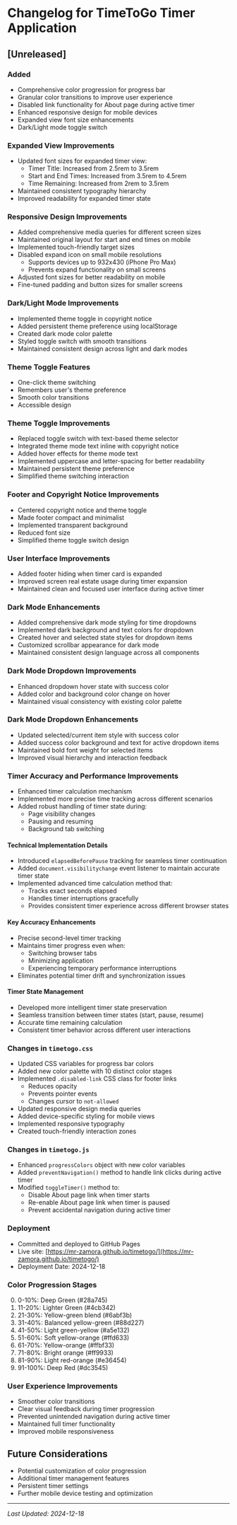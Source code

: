 # Changelog for TimeToGo Timer Application

## [Unreleased]

### Added
- Comprehensive color progression for progress bar
- Granular color transitions to improve user experience
- Disabled link functionality for About page during active timer
- Enhanced responsive design for mobile devices
- Expanded view font size enhancements
- Dark/Light mode toggle switch

### Expanded View Improvements
- Updated font sizes for expanded timer view:
  - Timer Title: Increased from 2.5rem to 3.5rem
  - Start and End Times: Increased from 3.5rem to 4.5rem
  - Time Remaining: Increased from 2rem to 3.5rem
- Maintained consistent typography hierarchy
- Improved readability for expanded timer state

### Responsive Design Improvements
- Added comprehensive media queries for different screen sizes
- Maintained original layout for start and end times on mobile
- Implemented touch-friendly target sizes
- Disabled expand icon on small mobile resolutions
  - Supports devices up to 932x430 (iPhone Pro Max)
  - Prevents expand functionality on small screens
- Adjusted font sizes for better readability on mobile
- Fine-tuned padding and button sizes for smaller screens

### Dark/Light Mode Improvements
- Implemented theme toggle in copyright notice
- Added persistent theme preference using localStorage
- Created dark mode color palette
- Styled toggle switch with smooth transitions
- Maintained consistent design across light and dark modes

### Theme Toggle Features
- One-click theme switching
- Remembers user's theme preference
- Smooth color transitions
- Accessible design

### Theme Toggle Improvements
- Replaced toggle switch with text-based theme selector
- Integrated theme mode text inline with copyright notice
- Added hover effects for theme mode text
- Implemented uppercase and letter-spacing for better readability
- Maintained persistent theme preference
- Simplified theme switching interaction

### Footer and Copyright Notice Improvements
- Centered copyright notice and theme toggle
- Made footer compact and minimalist
- Implemented transparent background
- Reduced font size
- Simplified theme toggle switch design

### User Interface Improvements
- Added footer hiding when timer card is expanded
- Improved screen real estate usage during timer expansion
- Maintained clean and focused user interface during active timer

### Dark Mode Enhancements
- Added comprehensive dark mode styling for time dropdowns
- Implemented dark background and text colors for dropdown
- Created hover and selected state styles for dropdown items
- Customized scrollbar appearance for dark mode
- Maintained consistent design language across all components

### Dark Mode Dropdown Improvements
- Enhanced dropdown hover state with success color
- Added color and background color change on hover
- Maintained visual consistency with existing color palette

### Dark Mode Dropdown Enhancements
- Updated selected/current item style with success color
- Added success color background and text for active dropdown items
- Maintained bold font weight for selected items
- Improved visual hierarchy and interaction feedback

### Timer Accuracy and Performance Improvements
- Enhanced timer calculation mechanism
- Implemented more precise time tracking across different scenarios
- Added robust handling of timer state during:
  - Page visibility changes
  - Pausing and resuming
  - Background tab switching

#### Technical Implementation Details
- Introduced `elapsedBeforePause` tracking for seamless timer continuation
- Added `document.visibilitychange` event listener to maintain accurate timer state
- Implemented advanced time calculation method that:
  - Tracks exact seconds elapsed
  - Handles timer interruptions gracefully
  - Provides consistent timer experience across different browser states

#### Key Accuracy Enhancements
- Precise second-level timer tracking
- Maintains timer progress even when:
  - Switching browser tabs
  - Minimizing application
  - Experiencing temporary performance interruptions
- Eliminates potential timer drift and synchronization issues

#### Timer State Management
- Developed more intelligent timer state preservation
- Seamless transition between timer states (start, pause, resume)
- Accurate time remaining calculation
- Consistent timer behavior across different user interactions

### Changes in `timetogo.css`
- Updated CSS variables for progress bar colors
- Added new color palette with 10 distinct color stages
- Implemented `.disabled-link` CSS class for footer links
  - Reduces opacity
  - Prevents pointer events
  - Changes cursor to `not-allowed`
- Updated responsive design media queries
- Added device-specific styling for mobile views
- Implemented responsive typography
- Created touch-friendly interaction zones

### Changes in `timetogo.js`
- Enhanced `progressColors` object with new color variables
- Added `preventNavigation()` method to handle link clicks during active timer
- Modified `toggleTimer()` method to:
  - Disable About page link when timer starts
  - Re-enable About page link when timer is paused
  - Prevent accidental navigation during active timer

### Deployment
- Committed and deployed to GitHub Pages
- Live site: [https://mr-zamora.github.io/timetogo/](https://mr-zamora.github.io/timetogo/)
- Deployment Date: 2024-12-18

### Color Progression Stages
0. 0-10%: Deep Green (#28a745)
1. 11-20%: Lighter Green (#4cb342)
2. 21-30%: Yellow-green blend (#6abf3b)
3. 31-40%: Balanced yellow-green (#88d227)
4. 41-50%: Light green-yellow (#a5e132)
5. 51-60%: Soft yellow-orange (#ffd633)
6. 61-70%: Yellow-orange (#ffbf33)
7. 71-80%: Bright orange (#ff9933)
8. 81-90%: Light red-orange (#e36454)
9. 91-100%: Deep Red (#dc3545)

### User Experience Improvements
- Smoother color transitions
- Clear visual feedback during timer progression
- Prevented unintended navigation during active timer
- Maintained full timer functionality
- Improved mobile responsiveness

## Future Considerations
- Potential customization of color progression
- Additional timer management features
- Persistent timer settings
- Further mobile device testing and optimization

---

*Last Updated: 2024-12-18*
